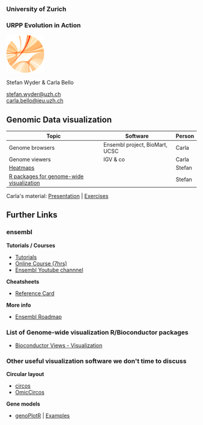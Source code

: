 ### University of Zurich
### URPP Evolution in Action
![URPP logo](Logo_URPP_kl2.png)

Stefan Wyder & Carla Bello

stefan.wyder@uzh.ch  
carla.bello@ieu.uzh.ch


## Genomic Data visualization
    

Topic             | Software | Person 
----------------- | -------- | ------------------
Genome browsers | Ensembl project, BioMart, UCSC | Carla
Genome viewers | IGV & co | Carla
[Heatmaps](Heatmaps.md) | | Stefan
[R packages for genome-wide visualization](GenomeWideView.md) | | Stefan
  
  
Carla's material: [Presentation](https://github.com/carlalbc/URPP_tutorials/blob/master/Genomic_visualization_2018/GenomeVIZBrowsers2018_Presentation.pdf) | [Exercises](https://github.com/carlalbc/URPP_tutorials/blob/master/Genomic_visualization_2018/GenomeVIZBrowsers2018_Exercises%20.pdf)  
  
  
  
  
## Further Links

### ensembl
  
**Tutorials / Courses**    
- [Tutorials](http://www.ensembl.org/info/website/tutorials/index.html)
- [Online Course (7hrs)](http://www.ebi.ac.uk/training/online/course/ensembl-browser-webinar-series-2016)
- [Ensembl Youtube channnel](https://www.youtube.com/user/EnsemblHelpdesk)

**Cheatsheets**  
- [Reference Card](Ensembl_quick_reference_card.pdf)  
  
**More info**  
- [Ensembl Roadmap](http://www.ensembl.info/roadmap/)

### List of Genome-wide visualization R/Bioconductor packages

- [Bioconductor Views - Visualization](https://www.bioconductor.org/packages/release/BiocViews.html#___Visualization)
  

### Other useful visualization software we don't time to discuss

**Circular layout**  
- [circos](http://circos.ca/)
- [OmicCircos](https://github.com/swyder/Genomic_Visualization)  
  
**Gene models**  
- [genoPlotR](https://cran.r-project.org/web/packages/genoPlotR/index.html) | [Examples](http://genoplotr.r-forge.r-project.org/screenshots.php)


